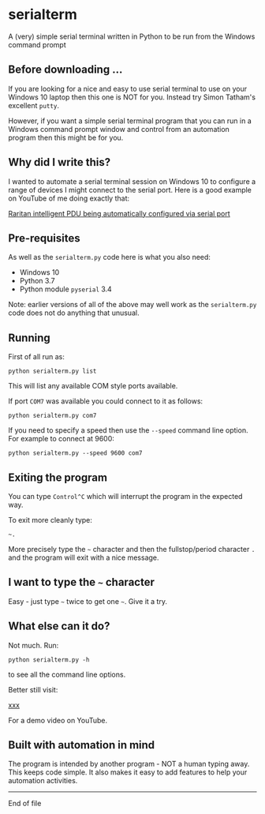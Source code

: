 # serialterm

A (very) simple serial terminal written in Python to be run
from the Windows command prompt

## Before downloading ...

If you are looking for a nice and easy to use serial terminal to use on
your Windows 10 laptop then this one is NOT for you. Instead try Simon Tatham's excellent
`putty`.

However, if you want a simple serial terminal program that you can run
in a Windows command prompt window and control from an automation
program then this might be for you.

## Why did I write this?

I wanted to automate a serial terminal session on Windows 10 to configure a range of devices
I might connect to the serial port.  Here is a good example on YouTube of me doing exactly that:

[Raritan intelligent PDU being automatically configured via serial port](http://bit.ly/2H85TKf)

## Pre-requisites

As well as the `serialterm.py` code here is what you also need:

* Windows 10
* Python 3.7
* Python module `pyserial` 3.4

Note: earlier versions of all of the above may well work as the `serialterm.py` code
does not do anything that unusual.

## Running

First of all run as:

```
python serialterm.py list
```

This will list any available COM style ports available.

If port `COM7` was available you could connect to it as follows:

```
python serialterm.py com7
```

If you need to specify a speed then use the `--speed` command line option.  For example
to connect at 9600:

```
python serialterm.py --speed 9600 com7
```

## Exiting the program

You can type `Control^C` which will interrupt the program in the expected way.

To exit more cleanly type:

```
~.
```

More precisely type the `~` character and then the fullstop/period character `.`
and the program will exit with a nice message.

## I want to type the `~` character

Easy - just type `~` twice to get one `~`.  Give it a try.

## What else can it do?

Not much.  Run:

```
python serialterm.py -h
```

to see all the command line options.

Better still visit:

[xxx](http://yyy)

For a demo video on YouTube.

## Built with automation in mind

The program is intended by another program - NOT a human typing away. This keeps
code simple.  It also makes it easy to add features to help your automation
activities.

-------------------------------

End of file
